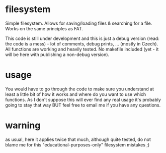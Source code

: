 filesystem
==========

Simple filesystem. Allows for saving/loading files & searching for a file. Works on the same principles as FAT.

This code is still under development and this is just a debug version (read: the code is a mess) - lot of comments, debug prints, ... (mostly in Czech). All functions are working and heavily tested. No makefile included (yet - it will be here with publishing a non-debug version). 

usage
====

You would have to go through the code to make sure you understand at least a little bit of how it works and where do you want to use which functions. As I don't suppose this will ever find any real usage it's probably going to stay that way BUT feel free to email me if you have any questions.


warning
======

as usual, here it applies twice that much, although quite tested, do not blame me for this "educational-purposes-only" filesystem mistakes ;)